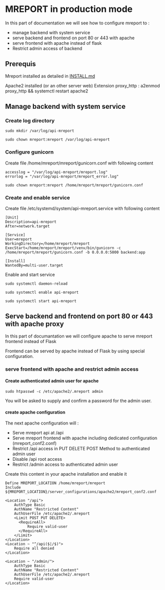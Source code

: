 # MREPORT in production mode

In this part of documentation we will see how to configure mreport to :

 * manage backend with system service
 * serve backend and frontend on port 80 or 443 with apache
 * serve frontend with apache instead of flask
 * Restrict admin access of backend


## Prerequis

Mreport installed as detailed in [INSTALL.md](INSTALL.md)

Apache2 installed (or an other server web)
Extension proxy_http : a2enmod proxy_http && systemctl restart apache2

## Manage backend with system service

### Create log directory

``sudo mkdir /var/log/api-mreport``

``sudo chown mreport:mreport /var/log/api-mreport``


### Configure gunicorn

Create file /home/mreport/mreport/gunicorn.conf with following content

```
accesslog = "/var/log/api-mreport/mreport.log"
errorlog = "/var/log/api-mreport/mreport_error.log"
```

``sudo chown mreport:mreport /home/mreport/mreport/gunicorn.conf``

### Create and enable service

Create file /etc/systemd/system/api-mreport.service with following content

```
[Unit]
Description=api-mreport
After=network.target

[Service]
User=mreport
WorkingDirectory=/home/mreport/mreport
ExecStart=/home/mreport/mreport/venv/bin/gunicorn -c /home/mreport/mreport/gunicorn.conf -b 0.0.0.0:5000 backend:app

[Install]
WantedBy=multi-user.target
```

Enable and start service

``sudo systemctl daemon-reload``

``sudo systemctl enable api-mreport``

``sudo systemctl start api-mreport``


## Serve backend and frontend on port 80 or 443 with apache proxy

In this part of documantation we will configure apache to serve mreport frontend instead of Flask

Frontend can be served by apache instead of Flask by using special configuration.

### serve frontend with apache and restrict admin access

#### Create authenticated admin user for apache

``sudo htpasswd -c /etc/apache2/.mreport admin``

You will be asked to supply and confirm a password for the admin user.

#### create apache configuration

The next apache configuration will :

 * Serve mreport api at /api
 * Serve mreport frontend with apache including dedicated configuration (mreport_conf2.conf)
 * Restrict /api access in PUT DELETE POST Method to authenticated admin user
 * Disable /api root access
 * Restrict /admin access to authenticated admin user

Create this content in your apache installation and enable it

```
Define MREPORT_LOCATION /home/mreport/mreport
Include ${MREPORT_LOCATION}/server_configurations/apache2/mreport_conf2.conf

<Location "/api">
    AuthType Basic
    AuthName "Restricted Content"
    AuthUserFile /etc/apache2/.mreport
    <Limit POST PUT DELETE>
      <RequireAll>          
          Require valid-user
      </RequireAll>
    </Limit>
</Location>
<Location ~ "^/api($|/$)">
    Require all denied
</Location>

<Location ~ "/admin/">
    AuthType Basic
    AuthName "Restricted Content"
    AuthUserFile /etc/apache2/.mreport
    Require valid-user 
</Location>
```
